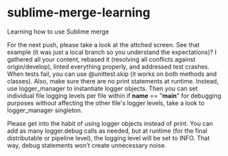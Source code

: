 # sublime-merge-learning
Learning how to use Sublime merge

For the next push, please take a look at the attched screen. See that example (it was just a local branch so you understand the expectations)? I gathered all your content, rebased it (resolving all conflicts against origin/develop), linted everything properly, and addressed test crashes. When tests fail, you can use @unittest.skip (it works on both methods and classes). Also, make sure there are no print statements at runtime. Instead, use logger_manager to instantiate logger objects. Then you can set individual file logging levels per file within if __name__ == "__main__" for debugging purposes without affecting the other file's logger levels, take a look to logger_manager singleton.



Please get into the habit of using logger objects instead of print. You can add as many logger.debug calls as needed, but at runtime (for the final distributable or pipeline level), the logging level will be set to INFO. That way, debug statements won’t create unnecessary noise.
